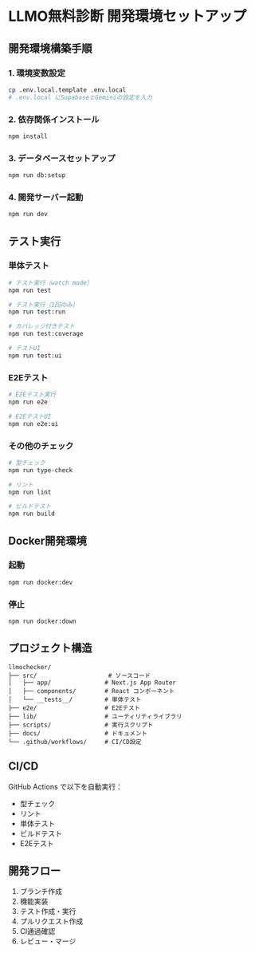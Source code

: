 # LLMO無料診断 開発環境セットアップ

## 開発環境構築手順

### 1. 環境変数設定
```bash
cp .env.local.template .env.local
# .env.local にSupabaseとGeminiの設定を入力
```

### 2. 依存関係インストール
```bash
npm install
```

### 3. データベースセットアップ
```bash
npm run db:setup
```

### 4. 開発サーバー起動
```bash
npm run dev
```

## テスト実行

### 単体テスト
```bash
# テスト実行（watch mode）
npm run test

# テスト実行（1回のみ）
npm run test:run

# カバレッジ付きテスト
npm run test:coverage

# テストUI
npm run test:ui
```

### E2Eテスト
```bash
# E2Eテスト実行
npm run e2e

# E2EテストUI
npm run e2e:ui
```

### その他のチェック
```bash
# 型チェック
npm run type-check

# リント
npm run lint

# ビルドテスト
npm run build
```

## Docker開発環境

### 起動
```bash
npm run docker:dev
```

### 停止
```bash
npm run docker:down
```

## プロジェクト構造

```
llmochecker/
├── src/                    # ソースコード
│   ├── app/               # Next.js App Router
│   ├── components/        # React コンポーネント
│   └── __tests__/         # 単体テスト
├── e2e/                   # E2Eテスト
├── lib/                   # ユーティリティライブラリ
├── scripts/               # 実行スクリプト
├── docs/                  # ドキュメント
└── .github/workflows/     # CI/CD設定
```

## CI/CD

GitHub Actions で以下を自動実行：
- 型チェック
- リント
- 単体テスト
- ビルドテスト
- E2Eテスト

## 開発フロー

1. ブランチ作成
2. 機能実装
3. テスト作成・実行
4. プルリクエスト作成
5. CI通過確認
6. レビュー・マージ